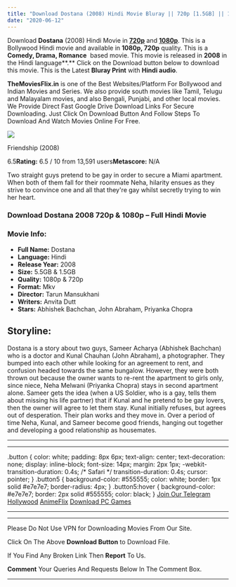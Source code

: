 ```yaml
---
title: "Download Dostana (2008) Hindi Movie Bluray || 720p [1.5GB] || 1080p [5.5GB]"
date: "2020-06-12"
---
```


Download **Dostana** (2008) Hindi Movie in [**720p**](https://1moviesflix.com/720p-movies/) and **[1080p](https://1moviesflix.com/480p-movies/)**. This is a Bollywood Hindi movie and available in **1080p, 720p** quality. This is a **Comedy, Drama, Romance**  based movie. This movie is released in **2008** in the Hindi language**.** Click on the Download button below to download this movie. This is the Latest **Bluray Print** with **Hindi audio**.

**TheMoviesFlix.in** is one of the Best Websites/Platform For Bollywood and Indian Movies and Series. We also provide south movies like Tamil, Telugu and Malayalam movies, and also Bengali, Punjabi, and other local movies. We Provide Direct Fast Google Drive Download Links For Secure Downloading. Just Click On Download Button And Follow Steps To Download And Watch Movies Online For Free.

[![](https://m.media-amazon.com/images/M/MV5BOTE0NDU1ZTctYjRjYS00OTEyLTkzOWQtNmRiNDg5ZDU1ODBiXkEyXkFqcGdeQXVyNjQ2MjQ5NzM@._V1_SX300.jpg)](https://www.imdb.com/title/tt1185420/ "Friendship")

Friendship (2008)

6.5**Rating:** 6.5 / 10 from 13,591 users**Metascore:** N/A

Two straight guys pretend to be gay in order to secure a Miami apartment. When both of them fall for their roommate Neha, hilarity ensues as they strive to convince one and all that they're gay whilst secretly trying to win her heart.

### Download Dostana 2008 720p & 1080p – Full Hindi Movie

### Movie Info:

- **Full Name:** Dostana
- **Language:** Hindi
- **Release Year:** 2008
- **Size:** 5.5GB & 1.5GB
- **Quality:** 1080p & 720p
- **Format:** Mkv
- **Director:** Tarun Mansukhani
- **Writers:** Anvita Dutt
- **Stars:** Abhishek Bachchan, John Abraham, Priyanka Chopra

## Storyline:

Dostana is a story about two guys, Sameer Acharya (Abhishek Bachchan) who is a doctor and Kunal Chauhan (John Abraham), a photographer. They bumped into each other while looking for an agreement to rent, and confusion headed towards the same bungalow. However, they were both thrown out because the owner wants to re-rent the apartment to girls only, since niece, Neha Melwani (Priyanka Chopra) stays in second apartment alone. Sameer gets the idea (when a US Soldier, who is a gay, tells them about missing his life partner) that if Kunal and he pretend to be gay lovers, then the owner will agree to let them stay. Kunal initially refuses, but agrees out of desperation. Their plan works and they move in. Over a period of time Neha, Kunal, and Sameer become good friends, hanging out together and developing a good relationship as housemates.

* * *

* * *

.button { color: white; padding: 8px 6px; text-align: center; text-decoration: none; display: inline-block; font-size: 14px; margin: 2px 1px; -webkit-transition-duration: 0.4s; /\* Safari \*/ transition-duration: 0.4s; cursor: pointer; } .button5 { background-color: #555555; color: white; border: 1px solid #e7e7e7; border-radius: 4px; } .button5:hover { background-color: #e7e7e7; border: 2px solid #555555; color: black; } [Join Our Telegram](http://gdrivepro.xyz/join.php) [Hollywood](https://moviesverse.com/) [AnimeFlix](https://animeflix.in/) [Download PC Games](https://gamesflix.net/)  

* * *

* * *

  

Please Do Not Use VPN for Downloading Movies From Our Site.

Click On The Above **Download Button** to Download File.

If You Find Any Broken Link Then **Report** To Us.

**Comment** Your Queries And Requests Below In The Comment Box.

* * *

